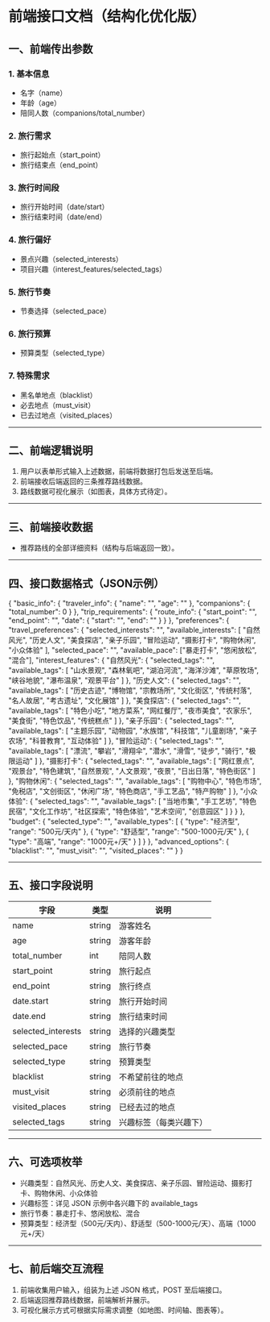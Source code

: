 # 前端接口文档（结构化优化版）

## 一、前端传出参数

### 1. 基本信息
- 名字（name）
- 年龄（age）
- 陪同人数（companions/total_number）

### 2. 旅行需求
- 旅行起始点（start_point）
- 旅行结束点（end_point）

### 3. 旅行时间段
- 旅行开始时间（date/start）
- 旅行结束时间（date/end）

### 4. 旅行偏好
- 景点兴趣（selected_interests）
- 项目兴趣（interest_features/selected_tags）

### 5. 旅行节奏
- 节奏选择（selected_pace）

### 6. 旅行预算
- 预算类型（selected_type）

### 7. 特殊需求
- 黑名单地点（blacklist）
- 必去地点（must_visit）
- 已去过地点（visited_places）

---

## 二、前端逻辑说明

1. 用户以表单形式输入上述数据，前端将数据打包后发送至后端。
2. 前端接收后端返回的三条推荐路线数据。
3. 路线数据可视化展示（如图表，具体方式待定）。

---

## 三、前端接收数据

- 推荐路线的全部详细资料（结构与后端返回一致）。

---

## 四、接口数据格式（JSON示例）

{
  "basic_info": {
    "traveler_info": {
      "name": "",
      "age": ""
    },
    "companions": {
      "total_number": 0
    }
  },
  "trip_requirements": {
    "route_info": {
      "start_point": "",
      "end_point": "",
      "date": {
        "start": "",
        "end": ""
      }
    }
  },
  "preferences": {
    "travel_preferences": {
      "selected_interests": "",
      "available_interests": [
        "自然风光", "历史人文", "美食探店", "亲子乐园",
        "冒险运动", "摄影打卡", "购物休闲", "小众体验"
      ],
      "selected_pace": "",
      "available_pace": ["暴走打卡", "悠闲放松", "混合"],
      "interest_features": {
        "自然风光": {
          "selected_tags": "",
          "available_tags": [
            "山水景观", "森林氧吧", "湖泊河流", "海洋沙滩",
            "草原牧场", "峡谷地貌", "瀑布温泉", "观景平台"
          ]
        },
        "历史人文": {
          "selected_tags": "",
          "available_tags": [
            "历史古迹", "博物馆", "宗教场所", "文化街区",
            "传统村落", "名人故居", "考古遗址", "文化展馆"
          ]
        },
        "美食探店": {
          "selected_tags": "",
          "available_tags": [
            "特色小吃", "地方菜系", "网红餐厅", "夜市美食",
            "农家乐", "美食街", "特色饮品", "传统糕点"
          ]
        },
        "亲子乐园": {
          "selected_tags": "",
          "available_tags": [
            "主题乐园", "动物园", "水族馆", "科技馆",
            "儿童剧场", "亲子农场", "科普教育", "互动体验"
          ]
        },
        "冒险运动": {
          "selected_tags": "",
          "available_tags": [
            "漂流", "攀岩", "滑翔伞", "潜水",
            "滑雪", "徒步", "骑行", "极限运动"
          ]
        },
        "摄影打卡": {
          "selected_tags": "",
          "available_tags": [
            "网红景点", "观景台", "特色建筑", "自然景观",
            "人文景观", "夜景", "日出日落", "特色街区"
          ]
        },
        "购物休闲": {
          "selected_tags": "",
          "available_tags": [
            "购物中心", "特色市场", "免税店", "文创街区",
            "休闲广场", "特色商店", "手工艺品", "特产购物"
          ]
        },
        "小众体验": {
          "selected_tags": "",
          "available_tags": [
            "当地市集", "手工艺坊", "特色民宿", "文化工作坊",
            "社区探索", "特色体验", "艺术空间", "创意园区"
          ]
        }
      }
    },
    "budget": {
      "selected_type": "",
      "available_types": [
        { "type": "经济型", "range": "500元/天内" },
        { "type": "舒适型", "range": "500-1000元/天" },
        { "type": "高端", "range": "1000元+/天" }
      ]
    }
  },
  "advanced_options": {
    "blacklist": "",
    "must_visit": "",
    "visited_places": ""
  }
}

---

## 五、接口字段说明

| 字段                | 类型     | 说明                     |
|---------------------|----------|--------------------------|
| name                | string   | 游客姓名                 |
| age                 | string   | 游客年龄                 |
| total_number        | int      | 陪同人数                 |
| start_point         | string   | 旅行起点                 |
| end_point           | string   | 旅行终点                 |
| date.start          | string   | 旅行开始时间             |
| date.end            | string   | 旅行结束时间             |
| selected_interests  | string   | 选择的兴趣类型           |
| selected_pace       | string   | 旅行节奏                 |
| selected_type       | string   | 预算类型                 |
| blacklist           | string   | 不希望前往的地点         |
| must_visit          | string   | 必须前往的地点           |
| visited_places      | string   | 已经去过的地点           |
| selected_tags       | string   | 兴趣标签（每类兴趣下）   |

---

## 六、可选项枚举

- 兴趣类型：自然风光、历史人文、美食探店、亲子乐园、冒险运动、摄影打卡、购物休闲、小众体验
- 兴趣标签：详见 JSON 示例中各兴趣下的 available_tags
- 旅行节奏：暴走打卡、悠闲放松、混合
- 预算类型：经济型（500元/天内）、舒适型（500-1000元/天）、高端（1000元+/天）

---

## 七、前后端交互流程

1. 前端收集用户输入，组装为上述 JSON 格式，POST 至后端接口。
2. 后端返回推荐路线数据，前端解析并展示。
3. 可视化展示方式可根据实际需求调整（如地图、时间轴、图表等）。

